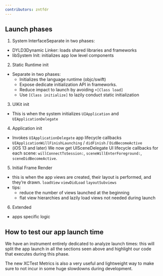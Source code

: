 ```yaml
---
contributors: zntfdr
---
```


## Launch phases

1. System InterfaceSeparate in two phases:
  - DYLD3Dynamic Linker: loads shared libraries and frameworks
  - libSystem Init: initializes app low level components

2. Static Runtime init
  - Separate in two phases:
    - Initializes the language runtime (objc/swift)
    - Expose dedicate initialization API in frameworks.
    - Reduce impact to launch by avoiding `+[Class load]`
    - Use `[Class initialize]` to lazily conduct static initialization

3. UIKit init
  - This is when the system initializes `UIApplication` and `UIApplicationDelegate`

4. Application init
  - Invokes `UIApplicationDelegate` app lifecycle callbacks `UIApplicationWillFinishLaunching` / `didFinish` / `DidBecomeActive`
  - (iOS 13 and later) We now get UISceneDelegate UI lifecycle callbacks for each scene: `willConnectToSession:`, `sceneWillEnterForeground:`, `sceneDidBecomeActive`.

5. Initial Frame Render
  - this is when the app views are created, their layout is performed, and they’re drawn. `loadView` `viewDidLoad` `layoutSubviews`
  - tips:
    - reduce the number of views launched at the beginning
    - flat view hierarchies and lazily load views not needed during launch

6. Extended
  - apps specific logic

## How to test our app launch time

We have an instrument entirely dedicated to analyze launch times: this will split the app launch in all the sections seen above and highlight our code that executes during this phase.

The new XCTest Metrics is also a very useful and lightweight way to make sure to not incur in some huge slowdowns during development.
